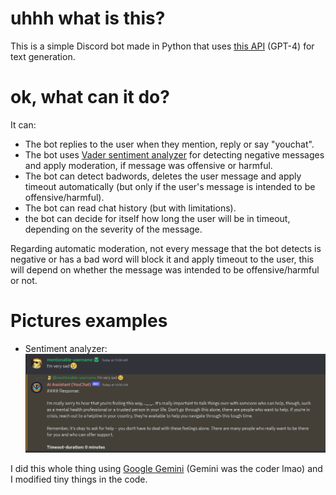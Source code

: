 # uhhh what is this?
This is a simple Discord bot made in Python that uses [this API](https://api.freegpt4.ddns.net/) (GPT-4) for text generation.

# ok, what can it do?
It can:

- The bot replies to the user when they mention, reply or say "youchat".
- The bot uses [Vader sentiment analyzer](https://github.com/cjhutto/vaderSentiment) for detecting negative messages and apply moderation, if message was offensive or harmful.
- The bot can detect badwords, deletes the user message and apply timeout automatically (but only if the user's message is intended to be offensive/harmful).
- The bot can read chat history (but with limitations).
- the bot can decide for itself how long the user will be in timeout, depending on the severity of the message.

Regarding automatic moderation, not every message that the bot detects is negative or has a bad word will block it and apply timeout to the user, this will depend on whether the message was intended to be offensive/harmful or not.

# Pictures examples
- Sentiment analyzer:
![Bot didn't block](./examples/sent-no-block.png)

I did this whole thing using [Google Gemini](https://gemini.google.com/) (Gemini was the coder lmao) and I modified tiny things in the code.
